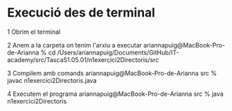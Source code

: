 
# Execució des de terminal

1 Obrim el terminal

2 Anem a la carpeta on tenim l'arxiu a executar
ariannapuig@MacBook-Pro-de-Arianna % cd 
/Users/ariannapuig/Documents/GitHub/IT-academy/src/TascaS1.05.01/n1exercici2Directoris/src

3 Compilem amb comands 
ariannapuig@MacBook-Pro-de-Arianna src % javac n1exercici2Directoris.java

4 Executem el programa
ariannapuig@MacBook-Pro-de-Arianna src % java n1exercici2Directoris



